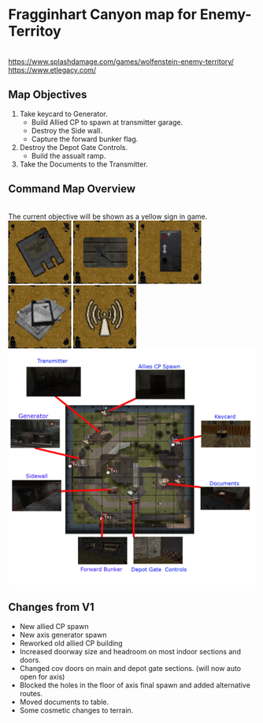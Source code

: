 # Fragginhart Canyon map for Enemy-Territoy 

<br> https://www.splashdamage.com/games/wolfenstein-enemy-territory/
<br> https://www.etlegacy.com/

## Map Objectives


1. Take keycard to Generator.
   - Build Allied CP to spawn at transmitter garage. 
   - Destroy the Side wall.
   - Capture the forward bunker flag.
2. Destroy the Depot Gate Controls.
   - Build the assualt ramp.
3. Take the Documents to the Transmitter.

## Command Map Overview
<br> The current objective will be shown as a yellow sign in game. 
<br>![keycard](/textures/remasters/signs/keycard_yellow.jpg) ![sidewall](/textures/remasters/signs/sidewall_yellow.jpg) ![DepotCont](/textures/remasters/signs/depogate_yellow_ctl.jpg) ![Docs](/textures/remasters/signs/docs_yellow.jpg) ![transmitter](/textures/remasters/signs/transmitter_yellow.jpg)
![MAP](/readme/map-overview.png)


## Changes from V1
- New allied CP spawn
- New axis generator spawn
- Reworked old allied CP building
- Increased doorway size and headroom on most indoor sections and doors.
- Changed cov doors on main and depot gate sections. (will now auto open for axis)
- Blocked the holes in the floor of axis final spawn and added alternative routes.
- Moved documents to table.
- Some cosmetic changes to terrain. 




